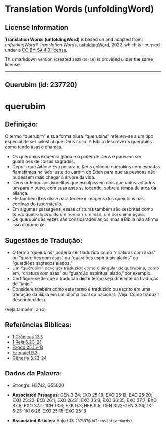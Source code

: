 # Translation Words (unfoldingWord)

## License Information

**Translation Words (unfoldingWord)** is based on and adapted from: _unfoldingWord® Translation Words_, [unfoldingWord](https://unfoldingword.org/utw), 2022, which is licensed under a [CC BY-SA 4.0 license](https://creativecommons.org/licenses/by-sa/4.0/legalcode.en).

This markdown version (created `2025-10-16`) is provided under the same license.



--------------------------------

## Querubim (id: 237720)

querubim
========

Definição:
----------

O termo “querubim” e sua forma plural “querubins” referem\-se a um tipo especial de ser celestial que Deus criou. A Bíblia descreve os querubins como tendo asas e chamas.

* Os querubins exibem a glória e o poder de Deus e parecem ser guardiões de coisas sagradas.
* Depois que Adão e Eva pecaram, Deus colocou querubins com espadas flamejantes no lado leste do Jardim do Éden para que as pessoas não pudessem mais chegar à árvore da vida.
* Deus ordenou aos israelitas que esculpissem dois querubins voltados um para o outro, com suas asas se tocando, sobre a tampa da arca da aliança.
* Ele também lhes disse para tecerem imagens dos querubins nas cortinas do tabernáculo.
* Em algumas passagens, essas criaturas também são descritas como tendo quatro faces: de um homem, um leão, um boi e uma águia.
* Os querubins às vezes são considerados anjos, mas a Bíblia não afirma isso claramente.

Sugestões de Tradução:
----------------------

* O termo “querubins” poderia ser traduzido como “criaturas com asas” ou “guardiões com asas” ou “guardiões espirituais alados” ou “guardiões sagrados alados.”
* Um “querubim” deve ser traduzido como o singular de querubins, como em, “criatura com asas” ou “guardião espiritual alado,” por exemplo.
* Certifique\-se de que a tradução deste termo seja diferente da tradução de “anjo.”
* Considere também como este termo é traduzido ou escrito em uma tradução da Bíblia em um idioma local ou nacional. (Veja: Como traduzir desconhecidos)

(Veja também: anjo)

Referências Bíblicas:
---------------------

* [1 Crônicas 13\.6](https://ref.ly/1Chr13:6)
* [1 Reis 6\.23–26](https://ref.ly/1Kgs6:23-1Kgs6:26)
* [Êxodo 25\.15–18](https://ref.ly/Exod25:15-Exod25:18)
* [Ezequiel 9\.3](https://ref.ly/Ezek9:3)
* [Gênesis 3\.22–24](https://ref.ly/Gen3:22-Gen3:24)

Dados da Palavra:
-----------------

* Strong’s: H3742, G55020

* **Associated Passages:** GEN 3:24; EXO 25:18; EXO 25:19; EXO 25:20; EXO 25:22; EXO 26:1; EXO 26:31; EXO 36:8; EXO 36:35; EXO 37:7; EXO 37:8; EXO 37:9; 1CH 13:6; EZK 9:3; HEB 9:5; GEN 3:22–GEN 3:24; 1KI 6:23–1KI 6:26; EXO 25:15–EXO 25:18
* **Associated Articles:** Anjo (ID: `237597@UWTranslationWords`)

